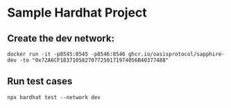 # Sample Hardhat Project

## Create the dev network:
```
docker run -it -p8545:8545 -p8546:8546 ghcr.io/oasisprotocol/sapphire-dev -to "0x72A6CF1837105827077250171974056B40377488"
```

## Run test cases
```shell
npx hardhat test --network dev
```
